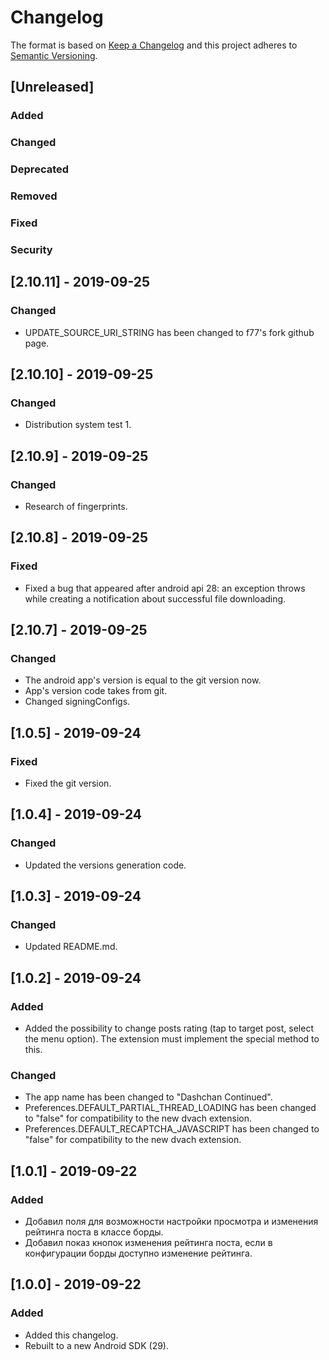 # Changelog
The format is based on [Keep a Changelog](http://keepachangelog.com/en/1.0.0/)
and this project adheres to [Semantic Versioning](http://semver.org/spec/v2.0.0.html).

## [Unreleased]
### Added
### Changed
### Deprecated
### Removed
### Fixed
### Security


## [2.10.11] - 2019-09-25
### Changed
- UPDATE_SOURCE_URI_STRING has been changed to f77's fork github page.

## [2.10.10] - 2019-09-25
### Changed
- Distribution system test 1.

## [2.10.9] - 2019-09-25
### Changed
- Research of fingerprints.

## [2.10.8] - 2019-09-25
### Fixed
- Fixed a bug that appeared after android api 28: an exception throws while creating a notification about successful file downloading.

## [2.10.7] - 2019-09-25
### Changed
- The android app's version is equal to the git version now.
- App's version code takes from git.
- Changed signingConfigs.

## [1.0.5] - 2019-09-24
### Fixed
- Fixed the git version.

## [1.0.4] - 2019-09-24
### Changed
- Updated the versions generation code.

## [1.0.3] - 2019-09-24
### Changed
- Updated README.md.

## [1.0.2] - 2019-09-24
### Added
- Added the possibility to change posts rating (tap to target post, select the menu option). The extension must implement the special method to this.
### Changed
- The app name has been changed to "Dashchan Continued".
- Preferences.DEFAULT_PARTIAL_THREAD_LOADING has been changed to "false" for compatibility to the new dvach extension.
- Preferences.DEFAULT_RECAPTCHA_JAVASCRIPT has been changed to "false" for compatibility to the new dvach extension.

## [1.0.1] - 2019-09-22
### Added
- Добавил поля для возможности настройки просмотра и изменения рейтинга поста в классе борды.
- Добавил показ кнопок изменения рейтинга поста, если в конфигурации борды доступно изменение рейтинга.

## [1.0.0] - 2019-09-22
### Added
- Added this changelog.
- Rebuilt to a new Android SDK (29).
